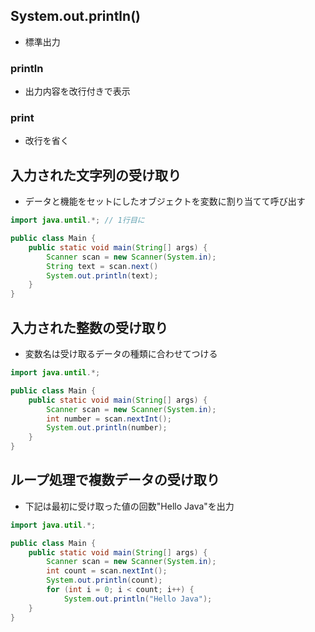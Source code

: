 ## System.out.println()
- 標準出力
### println
- 出力内容を改行付きで表示
### print
- 改行を省く
## 入力された文字列の受け取り
- データと機能をセットにしたオブジェクトを変数に割り当てて呼び出す
```java
import java.until.*; // 1行目に

public class Main {
    public static void main(String[] args) {
        Scanner scan = new Scanner(System.in);
        String text = scan.next()
        System.out.println(text);
    }
}
```
## 入力された整数の受け取り
- 変数名は受け取るデータの種類に合わせてつける
```java
import java.until.*;

public class Main {
    public static void main(String[] args) {
        Scanner scan = new Scanner(System.in);
        int number = scan.nextInt();
        System.out.println(number);
    }
}
```
## ループ処理で複数データの受け取り
- 下記は最初に受け取った値の回数"Hello Java"を出力
```java
import java.util.*;

public class Main {
    public static void main(String[] args) {
        Scanner scan = new Scanner(System.in);
        int count = scan.nextInt();
        System.out.println(count);
        for (int i = 0; i < count; i++) {
            System.out.println("Hello Java");
    }
}
```
